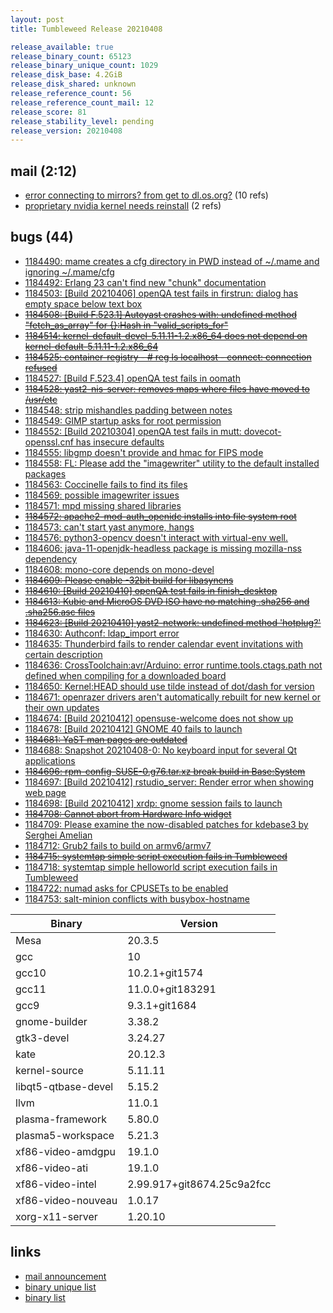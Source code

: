 ```yaml
---
layout: post
title: Tumbleweed Release 20210408

release_available: true
release_binary_count: 65123
release_binary_unique_count: 1029
release_disk_base: 4.2GiB
release_disk_shared: unknown
release_reference_count: 56
release_reference_count_mail: 12
release_score: 81
release_stability_level: pending
release_version: 20210408
---
```


## mail (2:12)

- [error connecting to mirrors? from get to dl.os.org?](https://github.com/boombatower/tumbleweed-review/issues/10) (10 refs)
- [proprietary nvidia kernel needs reinstall](https://github.com/boombatower/tumbleweed-review/issues/10) (2 refs)

## bugs (44)

<!--more-->

- [1184490: mame creates a cfg directory in PWD instead of ~/.mame and ignoring ~/.mame/cfg](https://bugzilla.opensuse.org/show_bug.cgi?id=1184490)
- [1184492: Erlang 23 can't find new "chunk" documentation](https://bugzilla.opensuse.org/show_bug.cgi?id=1184492)
- [1184503: \[Build 20210406\] openQA test fails in firstrun: dialog has empty space below text box](https://bugzilla.opensuse.org/show_bug.cgi?id=1184503)
- ~~[1184508: \[Build F.523.1\] Autoyast crashes with: undefined method "fetch_as_array" for {}:Hash in "valid_scripts_for"](https://bugzilla.opensuse.org/show_bug.cgi?id=1184508)~~
- ~~[1184514: kernel-default-devel-5.11.11-1.2.x86_64 does not depend on kernel-default-5.11.11-1.2.x86_64](https://bugzilla.opensuse.org/show_bug.cgi?id=1184514)~~
- ~~[1184525: container-registry - # reg ls localhost - connect: connection refused](https://bugzilla.opensuse.org/show_bug.cgi?id=1184525)~~
- [1184527: \[Build F.523.4\] openQA test fails in oomath](https://bugzilla.opensuse.org/show_bug.cgi?id=1184527)
- ~~[1184528: yast2-nis-server: removes maps where files have moved to /usr/etc](https://bugzilla.opensuse.org/show_bug.cgi?id=1184528)~~
- [1184548: strip mishandles padding between notes](https://bugzilla.opensuse.org/show_bug.cgi?id=1184548)
- [1184549: GIMP startup asks for root permission](https://bugzilla.opensuse.org/show_bug.cgi?id=1184549)
- [1184552: \[Build 20210304\] openQA test fails in mutt: dovecot-openssl.cnf has insecure defaults](https://bugzilla.opensuse.org/show_bug.cgi?id=1184552)
- [1184555: libgmp doesn't provide and hmac for FIPS mode](https://bugzilla.opensuse.org/show_bug.cgi?id=1184555)
- [1184558: FL: Please add the "imagewriter" utility to the default installed packages](https://bugzilla.opensuse.org/show_bug.cgi?id=1184558)
- [1184563: Coccinelle fails to find its files](https://bugzilla.opensuse.org/show_bug.cgi?id=1184563)
- [1184569: possible imagewriter issues](https://bugzilla.opensuse.org/show_bug.cgi?id=1184569)
- [1184571: mpd missing shared libraries](https://bugzilla.opensuse.org/show_bug.cgi?id=1184571)
- ~~[1184572: apache2-mod-auth_openidc installs into file system root](https://bugzilla.opensuse.org/show_bug.cgi?id=1184572)~~
- [1184573: can't start yast anymore, hangs](https://bugzilla.opensuse.org/show_bug.cgi?id=1184573)
- [1184576: python3-opencv doesn't interact with virtual-env well.](https://bugzilla.opensuse.org/show_bug.cgi?id=1184576)
- [1184606: java-11-openjdk-headless package is missing mozilla-nss dependency](https://bugzilla.opensuse.org/show_bug.cgi?id=1184606)
- [1184608: mono-core depends on mono-devel](https://bugzilla.opensuse.org/show_bug.cgi?id=1184608)
- ~~[1184609: Please enable -32bit build for libasyncns](https://bugzilla.opensuse.org/show_bug.cgi?id=1184609)~~
- ~~[1184610: \[Build 20210410\] openQA test fails in finish_desktop](https://bugzilla.opensuse.org/show_bug.cgi?id=1184610)~~
- ~~[1184613: Kubic and MicroOS DVD ISO have no matching .sha256 and .sha256.asc files](https://bugzilla.opensuse.org/show_bug.cgi?id=1184613)~~
- ~~[1184623: \[Build 20210410\] yast2-network: undefined method 'hotplug?'](https://bugzilla.opensuse.org/show_bug.cgi?id=1184623)~~
- [1184630: Authconf: ldap_import error](https://bugzilla.opensuse.org/show_bug.cgi?id=1184630)
- [1184635: Thunderbird fails to render calendar event invitations with certain description](https://bugzilla.opensuse.org/show_bug.cgi?id=1184635)
- [1184636: CrossToolchain:avr/Arduino: error runtime.tools.ctags.path not defined when compiling for a downloaded board](https://bugzilla.opensuse.org/show_bug.cgi?id=1184636)
- [1184650: Kernel:HEAD should use tilde instead of dot/dash for version](https://bugzilla.opensuse.org/show_bug.cgi?id=1184650)
- [1184671: openrazer drivers aren't automatically rebuilt for new kernel or their own updates](https://bugzilla.opensuse.org/show_bug.cgi?id=1184671)
- [1184674: \[Build 20210412\] opensuse-welcome does not show up](https://bugzilla.opensuse.org/show_bug.cgi?id=1184674)
- [1184678: \[Build 20210412\] GNOME 40 fails to launch](https://bugzilla.opensuse.org/show_bug.cgi?id=1184678)
- ~~[1184681: YaST man pages are outdated](https://bugzilla.opensuse.org/show_bug.cgi?id=1184681)~~
- [1184688: Snapshot 20210408-0: No keyboard input  for several Qt applications](https://bugzilla.opensuse.org/show_bug.cgi?id=1184688)
- ~~[1184696: rpm-config-SUSE-0.g76.tar.xz break build in Base:System](https://bugzilla.opensuse.org/show_bug.cgi?id=1184696)~~
- [1184697: \[Build 20210412\] rstudio_server: Render error when showing web page](https://bugzilla.opensuse.org/show_bug.cgi?id=1184697)
- [1184698: \[Build 20210412\] xrdp: gnome session fails to launch](https://bugzilla.opensuse.org/show_bug.cgi?id=1184698)
- ~~[1184708: Cannot abort from Hardware Info widget](https://bugzilla.opensuse.org/show_bug.cgi?id=1184708)~~
- [1184709: Please examine the now-disabled patches for kdebase3 by Serghei Amelian](https://bugzilla.opensuse.org/show_bug.cgi?id=1184709)
- [1184712: Grub2 fails to build on armv6/armv7](https://bugzilla.opensuse.org/show_bug.cgi?id=1184712)
- ~~[1184715: systemtap simple script execution fails in Tumbleweed](https://bugzilla.opensuse.org/show_bug.cgi?id=1184715)~~
- [1184718: systemtap simple helloworld script execution fails in Tumbleweed](https://bugzilla.opensuse.org/show_bug.cgi?id=1184718)
- [1184722: numad asks for CPUSETs to be enabled](https://bugzilla.opensuse.org/show_bug.cgi?id=1184722)
- [1184753: salt-minion conflicts with busybox-hostname](https://bugzilla.opensuse.org/show_bug.cgi?id=1184753)

Binary | Version
--- | ---
Mesa | 20.3.5
gcc | 10
gcc10 | 10.2.1+git1574
gcc11 | 11.0.0+git183291
gcc9 | 9.3.1+git1684
gnome-builder | 3.38.2
gtk3-devel | 3.24.27
kate | 20.12.3
kernel-source | 5.11.11
libqt5-qtbase-devel | 5.15.2
llvm | 11.0.1
plasma-framework | 5.80.0
plasma5-workspace | 5.21.3
xf86-video-amdgpu | 19.1.0
xf86-video-ati | 19.1.0
xf86-video-intel | 2.99.917+git8674.25c9a2fcc
xf86-video-nouveau | 1.0.17
xorg-x11-server | 1.20.10

## links

- [mail announcement](https://github.com/boombatower/tumbleweed-review/issues/10)
- [binary unique list](http://download.opensuse.org/history/20210408/rpm.unique.list)
- [binary list](http://download.opensuse.org/history/20210408/rpm.list)
